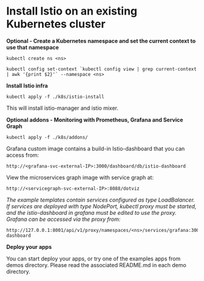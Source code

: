 # Install Istio on an existing Kubernetes cluster


**Optional - Create a Kubernetes namespace and set the current context to use that namespace**

    kubectl create ns <ns>
    
    kubectl config set-context `kubectl config view | grep current-context | awk '{print $2}'` --namespace <ns>

**Install Istio infra**

    kubectl apply -f ./k8s/istio-install

This will install istio-manager and istio mixer.

    
**Optional addons - Monitoring with Prometheus, Grafana and Service Graph**

    kubectl apply -f ./k8s/addons/


Grafana custom image contains a build-in Istio-dashboard that you can access from:
    
    http://<grafana-svc-external-IP>:3000/dashboard/db/istio-dashboard

    
View the microservices graph image with service graph at:

    http://<servicegraph-svc-external-IP>:8088/dotviz

*The example templates contain services configured as type LoadBalancer. If services are deployed with type NodePort,
kubectl proxy must be started, and the istio-dashboard in grafana must be edited to use the proxy. Grafana can be 
accessed via the proxy from:*

    http://127.0.0.1:8001/api/v1/proxy/namespaces/<ns>/services/grafana:3000/dashboard/db/istio-dashboard

        
**Deploy your apps**

You can start deploy your apps, or try one of the examples apps from demos directory. Please read the associated README.md in each demo directory.

